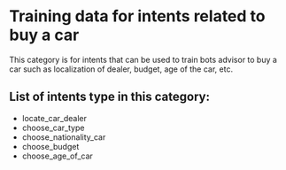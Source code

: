 # **Training data for intents related to buy a car**

This category is for intents that can be used to train bots advisor to buy a car such as localization of dealer, budget, age of the car, etc. 

## **List of intents type in this category:**
* locate_car_dealer 
* choose_car_type 
* choose_nationality_car
* choose_budget 
* choose_age_of_car 
